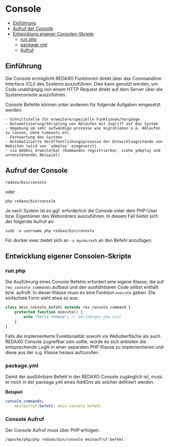 # Console

- [Einführung](#einfuehrung)
- [Aufruf der Console](#aufruf)
- [Entwicklung eigener Consolen-Skripte](#dev)
  - [run.php](#run)
  - [package.yml](#package)
  - [Aufruf](#console)

<a name="einfuehrung"></a>
## Einführung

Die Console ermöglicht REDAXO Funktionen direkt über das Commandline Interface (CLI) des Systems auszuführen. Dies kann genutzt werden, um Code unabhängig von einem HTTP Request direkt auf dem Server über die Systemconsole auszuführen.

Console Befehle können unter anderem für folgende Aufgaben eingesetzt werden:

	- Schnittstelle für erweitere/spezielle Funktionen/Vorgänge
	- Automatisierung/Skripting von Abläufen mit Zugriff auf das System
	- Umgebung um sehr aufwändige prozesse wie migrationen o.ä. Ablaufen zu lassen, ohne timeouts etc.
	- Fernwartung des Systems
	- Automatisierte Veröffentlichungsprozesse der Entwicklungsstände von Websiten (wird von `ydeploy` eingesetzt)
	- via AddOns erweiterbar (Kommandos registrierbar, siehe ydeploy und untenstehendes Beispiel)

<a name="aufruf"></a>
## Aufruf der Console

`redaxo/bin/console`

oder

`php redaxo/bin/console`

Je nach System ist es ggf. erforderlich die Console unter dem PHP-User bzw. Eigentümer des Webordners auszuführen. In diesem Fall bietet sich der folgende Aufruf an: 

`sudo -u username php redaxo/bin/console`

Für docker exec bietet sich an `-u mycmsrex5` an den Befehl anzufügen.  

<a name="dev"></a>
## Entwicklung eigener Consolen-Skripte

<a name="run"></a>
### run.php

Die Ausführung eines Console Befehls erfordert eine eigene Klasse, die auf `rex_console_commands` aufbaut und den ausführbaren Code selbst enthält bzw. aufruft. In dieser Klasse muss es eine Funktion `execute` geben. Die einfachste Form sieht etwa so aus:

```php
class mein_console_befehl extends rex_console_command {
    protected function execute() {
        echo "hallo redaxo"; // beliebiges php hier
    }
}
```

Falls die implementierte Funktionalität sowohl via Weboberfläche als auch REDAXO Console zugreifbar sein sollte, würde es sich anbieten die entsprechende Logik in einer separaten PHP Klasse zu implementieren und diese aus der o.g. Klasse heraus aufzurufen.

<a name="package"></a>
### package.yml

Damit der ausführbare Befehl in der REDAXO Console zugänglich ist, muss er noch in der package.yml eines AddOns als solcher definiert werden.

**Beispiel**

```yml
console_commands:
    meinaufruf:befehl: mein_console_befehl
```

<a name="console"></a>
### Console Aufruf

Der Console Aufruf muss über PHP erfolgen:

```
/apache/php/php redaxo/bin/console meinaufruf:befehl
```
